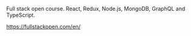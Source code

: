 Full stack open course.
React, Redux, Node.js, MongoDB, GraphQL and TypeScript.

https://fullstackopen.com/en/
